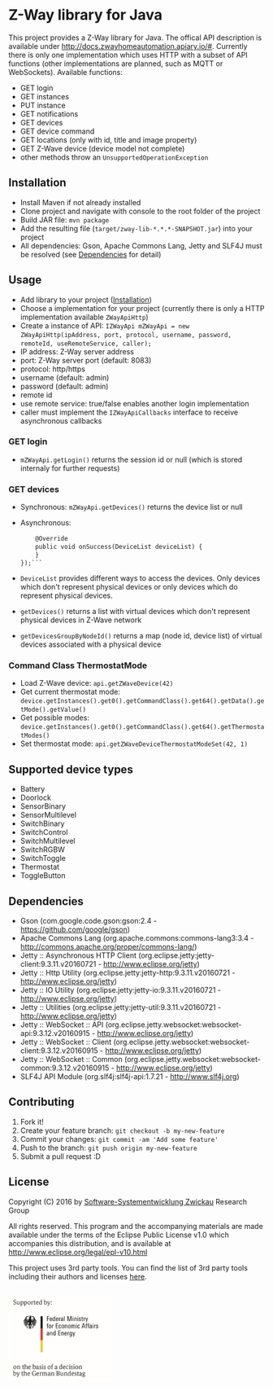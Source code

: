 # Z-Way library for Java

This project provides a Z-Way library for Java. The offical API description is available under http://docs.zwayhomeautomation.apiary.io/#. Currently there is only one implementation which uses HTTP with a subset of API functions (other implementations are planned, such as MQTT or WebSockets). Available functions:

- GET login
- GET instances
- PUT instance
- GET notifications
- GET devices
- GET device command
- GET locations (only with id, title and image property)
- GET Z-Wave device (device model not complete)
- other methods throw an `UnsupportedOperationException`

## Installation

- Install Maven if not already installed
- Clone project and navigate with console to the root folder of the project
- Build JAR file: `mvn package`
- Add the resulting file (`target/zway-lib-*.*.*-SNAPSHOT.jar`) into your project
- All dependencies: Gson, Apache Commons Lang, Jetty and SLF4J must be resolved (see [Dependencies](#dependencies) for detail)

## Usage

- Add library to your project ([Installation](#installation))
- Choose a implementation for your project (currently there is only a HTTP implementation available `ZWayApiHttp`)
- Create a instance of API: `IZWayApi mZWayApi = new ZWayApiHttp(ipAddress, port, protocol, username, password, remoteId, useRemoteService, caller);`
 - IP address: Z-Way server address
 - port: Z-Way server port (default: 8083)
 - protocol: http/https
 - username (default: admin)
 - password (default: admin)
 - remote id
 - use remote service: true/false enables another login implementation
 - caller must implement the `IZWayApiCallbacks` interface to receive asynchronous callbacks

### GET login
- `mZWayApi.getLogin()` returns the session id or null (which is stored internaly for further requests)

### GET devices

- Synchronous: ```mZWayApi.getDevices()``` returns the device list or null
- Asynchronous:

    ```getDevices(new IZWayCallback<DeviceList>() {
        @Override
        public void onSuccess(DeviceList deviceList) {
        }
    });```
- `DeviceList` provides different ways to access the devices. Only devices which don't represent physical devices or only devices which do represent physical devices.
 - `getDevices()` returns a list with virtual devices which don't represent physical devices in Z-Wave network
 - `getDevicesGroupByNodeId()` returns a map (node id, device list) of virtual devices associated with a physical device
 
### Command Class ThermostatMode
- Load Z-Wave device: `api.getZWaveDevice(42)`
- Get current thermostat mode: `device.getInstances().get0().getCommandClass().get64().getData().getMode().getValue()`
- Get possible modes: `device.getInstances().get0().getCommandClass().get64().getThermostatModes()`
- Set thermostat mode: `api.getZWaveDeviceThermostatModeSet(42, 1)`

## Supported device types

- Battery
- Doorlock
- SensorBinary
- SensorMultilevel
- SwitchBinary
- SwitchControl
- SwitchMultilevel
- SwitchRGBW
- SwitchToggle
- Thermostat
- ToggleButton

## Dependencies

- Gson (com.google.code.gson:gson:2.4 - https://github.com/google/gson)
- Apache Commons Lang (org.apache.commons:commons-lang3:3.4 - http://commons.apache.org/proper/commons-lang/)
- Jetty :: Asynchronous HTTP Client (org.eclipse.jetty:jetty-client:9.3.11.v20160721 - http://www.eclipse.org/jetty)
- Jetty :: Http Utility (org.eclipse.jetty:jetty-http:9.3.11.v20160721 - http://www.eclipse.org/jetty)
- Jetty :: IO Utility (org.eclipse.jetty:jetty-io:9.3.11.v20160721 - http://www.eclipse.org/jetty)
- Jetty :: Utilities (org.eclipse.jetty:jetty-util:9.3.11.v20160721 - http://www.eclipse.org/jetty)
- Jetty :: WebSocket :: API (org.eclipse.jetty.websocket:websocket-api:9.3.12.v20160915 - http://www.eclipse.org/jetty)
- Jetty :: WebSocket :: Client (org.eclipse.jetty.websocket:websocket-client:9.3.12.v20160915 - http://www.eclipse.org/jetty)
- Jetty :: WebSocket :: Common (org.eclipse.jetty.websocket:websocket-common:9.3.12.v20160915 - http://www.eclipse.org/jetty)
- SLF4J API Module (org.slf4j:slf4j-api:1.7.21 - http://www.slf4j.org)

## Contributing

1. Fork it!
2. Create your feature branch: `git checkout -b my-new-feature`
3. Commit your changes: `git commit -am 'Add some feature'`
4. Push to the branch: `git push origin my-new-feature`
5. Submit a pull request :D

## License

Copyright (C) 2016 by [Software-Systementwicklung Zwickau](http://www.software-systementwicklung.de/) Research Group

All rights reserved. This program and the accompanying materials
are made available under the terms of the Eclipse Public License v1.0
which accompanies this distribution, and is available at
http://www.eclipse.org/legal/epl-v10.html

This project uses 3rd party tools. You can find the list of 3rd party tools including their authors and licenses [here](LICENSE-3RD-PARTY.txt).

<br>
<img src="doc/BMWi_4C_Gef_en.jpg" width="200">